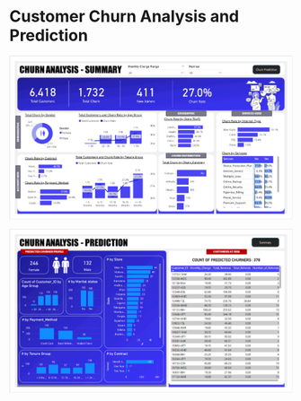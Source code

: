 # Customer Churn Analysis and Prediction

![NO img found](Churn_analysis_summary.png)

![NO img found](Churn_analysis_prediction.png)
